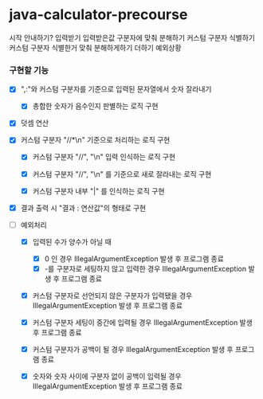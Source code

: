 # java-calculator-precourse

시작 안내하기?
입력받기
입력받은값 구분자에 맞춰 분해하기
커스텀 구분자 식별하기
커스텀 구분자 식별한거 맞춰 분해하게하기
더하기
예외상황

### 구현할 기능

- [x] ",:"와 커스텀 구분자를 기준으로 입력된 문자열에서 숫자 잘라내기

    - [x] 총합한 숫자가 음수인지 판별하는 로직 구현

- [x] 덧셈 연산

- [x] 커스텀 구분자 "//*\n" 기준으로 처리하는 로직 구현

    - [x] 커스텀 구분자 "//", "\n" 입력 인식하는 로직 구현

    - [x] 커스텀 구분자 "//", "\n" 를 기준으로 새로 잘라내는 로직 구현

    - [x] 커스텀 구분자 내부 "|" 를 인식하는 로직 구현

- [x] 결과 출력 시 "결과 : 연산값"의 형태로 구현


- [ ] 예외처리

    - [x] 입력된 수가 양수가 아닐 때
        -[x] 0 인 경우 IllegalArgumentException 발생 후 프로그램 종료
        -[x] -를 구분자로 세팅하지 않고 입력한 경우 IllegalArgumentException 발생 후 프로그램 종료

    - [x] 커스텀 구분자로 선언되지 않은 구분자가 입력됐을 경우 IllegalArgumentException 발생 후 프로그램 종료

    - [x] 커스텀 구분자 세팅이 중간에 입력될 경우 IllegalArgumentException 발생 후 프로그램 종료

    - [x] 커스텀 구분자가 공백이 될 경우 IllegalArgumentException 발생 후 프로그램 종료

    - [x] 숫자와 숫자 사이에 구분자 없이 공백이 입력될 경우 IllegalArgumentException 발생 후 프로그램 종료 